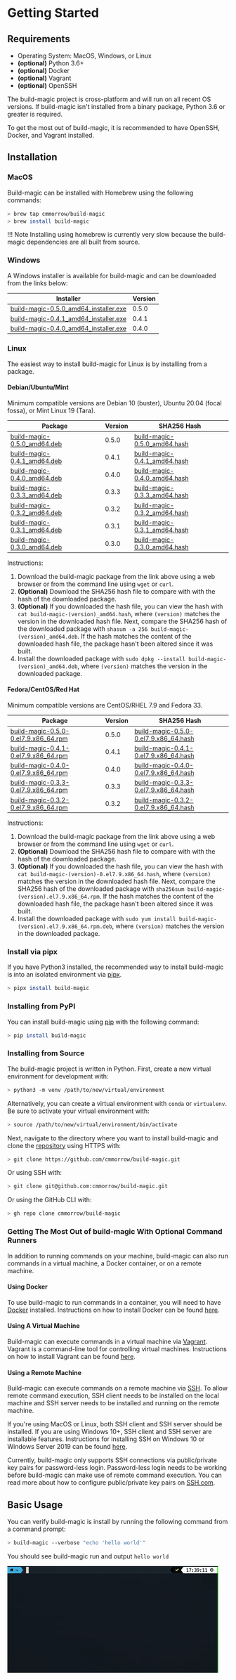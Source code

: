# Getting Started

## Requirements

* Operating System: MacOS, Windows, or Linux
* **(optional)** Python 3.6+
* **(optional)** Docker
* **(optional)** Vagrant
* **(optional)** OpenSSH

The build-magic project is cross-platform and will run on all recent OS versions. If build-magic isn't installed from a binary package, Python 3.6 or greater is required.

To get the most out of build-magic, it is recommended to have OpenSSH, Docker, and Vagrant installed.

## Installation

### MacOS

Build-magic can be installed with Homebrew using the following commands:

```bash
> brew tap cmmorrow/build-magic
> brew install build-magic
```

!!! Note
    Installing using homebrew is currently very slow because the build-magic dependencies are all built from source.

### Windows

A Windows installer is available for build-magic and can be downloaded from the links below:

| Installer | Version |
|-----------|---------|
|[build-magic-0.5.0_amd64_installer.exe](https://github.com/cmmorrow/build-magic/releases/download/v0.5.0/build-magic-0.5.0_amd64_installer.exe)| 0.5.0 |
|[build-magic-0.4.1_amd64_installer.exe](https://github.com/cmmorrow/build-magic/releases/download/v0.4.1/build-magic-0.4.1_amd64_installer.exe)| 0.4.1 |
|[build-magic-0.4.0_amd64_installer.exe](https://github.com/cmmorrow/build-magic/releases/download/v0.4.0/build-magic-0.4.0_amd64_installer.exe)| 0.4.0 |

### Linux

The easiest way to install build-magic for Linux is by installing from a package.

#### Debian/Ubuntu/Mint

Minimum compatible versions are Debian 10 (buster), Ubuntu 20.04 (focal fossa), or Mint Linux 19 (Tara).

| Package | Version | SHA256 Hash |
|---------|---------|-------------|
|[build-magic-0.5.0_amd64.deb](https://github.com/cmmorrow/build-magic/releases/download/v0.5.0/build-magic-0.5.0_amd64.deb)| 0.5.0 | [build-magic-0.5.0_amd64.hash](https://github.com/cmmorrow/build-magic/releases/download/v0.5.0/build-magic-0.5.0_amd64.hash)|
|[build-magic-0.4.1_amd64.deb](https://github.com/cmmorrow/build-magic/releases/download/v0.4.1/build-magic-0.4.1_amd64.deb)| 0.4.1 | [build-magic-0.4.1_amd64.hash](https://github.com/cmmorrow/build-magic/releases/download/v0.4.1/build-magic-0.4.1_amd64.hash)|
|[build-magic-0.4.0_amd64.deb](https://github.com/cmmorrow/build-magic/releases/download/v0.4.0/build-magic-0.4.0_amd64.deb)| 0.4.0 | [build-magic-0.4.0_amd64.hash](https://github.com/cmmorrow/build-magic/releases/download/v0.4.0/build-magic-0.4.0_amd64.hash)|
|[build-magic-0.3.3_amd64.deb](https://github.com/cmmorrow/build-magic/releases/download/v0.3.3/build-magic-0.3.3_amd64.deb)| 0.3.3 | [build-magic-0.3.3_amd64.hash](https://github.com/cmmorrow/build-magic/releases/download/v0.3.3/build-magic-0.3.3_amd64.hash)|
|[build-magic-0.3.2_amd64.deb](https://github.com/cmmorrow/build-magic/releases/download/v0.3.2/build-magic-0.3.2_amd64.deb)| 0.3.2 | [build-magic-0.3.2_amd64.hash](https://github.com/cmmorrow/build-magic/releases/download/v0.3.2/build-magic-0.3.2_amd64.hash)|
|[build-magic-0.3.1_amd64.deb](https://github.com/cmmorrow/build-magic/releases/download/v0.3.1/build-magic-0.3.1_amd64.deb)| 0.3.1 |[build-magic-0.3.1_amd64.hash](https://github.com/cmmorrow/build-magic/releases/download/v0.3.1/build-magic-0.3.1_amd64.hash)|
|[build-magic-0.3.0_amd64.deb](https://github.com/cmmorrow/build-magic/releases/download/v0.3.0/build_magic-0.3.0_amd64.deb)| 0.3.0 | [build-magic-0.3.0_amd64.hash](https://github.com/cmmorrow/build-magic/releases/download/v0.3.0/build-magic-0.3.0_amd64.hash)|

Instructions:

1. Download the build-magic package from the link above using a web browser or from the command line using `wget` or `curl`.
2. **(Optional)** Download the SHA256 hash file to compare with with the hash of the downloaded package.
3. **(Optional)** If you downloaded the hash file, you can view the hash with `cat build-magic-(version)_amd64.hash`, where `(version)` matches the version in the downloaded hash file. Next, compare the SHA256 hash of the downloaded package with `shasum -a 256 build-magic-(version)_amd64.deb`. If the hash matches the content of the downloaded hash file, the package hasn't been altered since it was built.
4. Install the downloaded package with `sudo dpkg --install build-magic-(version)_amd64.deb`, where `(version)` matches the version in the downloaded package.

#### Fedora/CentOS/Red Hat

Minimum compatible versions are CentOS/RHEL 7.9 and Fedora 33.

| Package | Version | SHA256 Hash |
|---------|---------|-------------|
|[build-magic-0.5.0-0.el7.9.x86_64.rpm](https://github.com/cmmorrow/build-magic/releases/download/v0.5.0/build-magic-0.5.0-0.el7.9.x86_64.rpm)| 0.5.0 | [build-magic-0.5.0-0.el7.9.x86_64.hash](https://github.com/cmmorrow/build-magic/releases/download/v0.5.0/build-magic-0.5.0-0.el7.9.x86_64.hash)|
|[build-magic-0.4.1-0.el7.9.x86_64.rpm](https://github.com/cmmorrow/build-magic/releases/download/v0.4.1/build-magic-0.4.1-0.el7.9.x86_64.rpm)| 0.4.1 |[build-magic-0.4.1-0.el7.9.x86_64.hash](https://github.com/cmmorrow/build-magic/releases/download/v0.4.1/build-magic-0.4.1-0.el7.9.x86_64.hash)|
|[build-magic-0.4.0-0.el7.9.x86_64.rpm](https://github.com/cmmorrow/build-magic/releases/download/v0.4.0/build-magic-0.4.0-0.el7.9.x86_64.rpm)| 0.4.0 |[build-magic-0.4.0-0.el7.9.x86_64.hash](https://github.com/cmmorrow/build-magic/releases/download/v0.4.0/build-magic-0.4.0-0.el7.9.x86_64.hash)|
|[build-magic-0.3.3-0.el7.9.x86_64.rpm](https://github.com/cmmorrow/build-magic/releases/download/v0.3.3/build-magic-0.3.3-0.el7.9.x86_64.rpm)| 0.3.3 |[build-magic-0.3.3-0.el7.9.x86_64.hash](https://github.com/cmmorrow/build-magic/releases/download/v0.3.3/build-magic-0.3.3-0.el7.9.x86_64.hash)|
|[build-magic-0.3.2-0.el7.9.x86_64.rpm](https://github.com/cmmorrow/build-magic/releases/download/v0.3.2/build-magic-0.3.2-0.el7.9.x86_64.rpm)| 0.3.2 | [build-magic-0.3.2-0.el7.9.x86_64.hash](https://github.com/cmmorrow/build-magic/releases/download/v0.3.2/build-magic-0.3.2-0.el7.9.x86_64.hash)|

Instructions:

1. Download the build-magic package from the link above using a web browser or from the command line using `wget` or `curl`.
2. **(Optional)** Download the SHA256 hash file to compare with with the hash of the downloaded package.
3. **(Optional)** If you downloaded the hash file, you can view the hash with `cat build-magic-(version)-0.el7.9.x86_64.hash`, where `(version)` matches the version in the downloaded hash file. Next, compare the SHA256 hash of the downloaded package with `sha256sum build-magic-(version).el7.9.x86_64.rpm`. If the hash matches the content of the downloaded hash file, the package hasn't been altered since it was built.
4. Install the downloaded package with `sudo yum install build-magic-(version).el7.9.x86_64.rpm.deb`, where `(version)` matches the version in the downloaded package.

### Install via pipx

If you have Python3 installed, the recommended way to install build-magic is into an isolated environment via [pipx](https://pypa.github.io/pipx/).

```bash
> pipx install build-magic
```

### Installing from PyPI

You can install build-magic using [pip](http://pip-installer.org/) with the following command:

```bash
> pip install build-magic
```

### Installing from Source

The build-magic project is written in Python. First, create a new virtual environment for development with:

```bash
> python3 -m venv /path/to/new/virtual/environment
```

Alternatively, you can create a virtual environment with `conda` or `virtualenv`. Be sure to activate your virtual environment with:

```bash
> source /path/to/new/virtual/environment/bin/activate
```

Next, navigate to the directory where you want to install build-magic and clone the [repository](https://github.com/cmmorrow/build-magic) using HTTPS with:

```bash
> git clone https://github.com/cmmorrow/build-magic.git
```

Or using SSH with:

```bash
> git clone git@github.com:cmmorrow/build-magic.git
```

Or using the GitHub CLI with:

```bash
> gh repo clone cmmorrow/build-magic
```

### Getting The Most Out of build-magic With Optional Command Runners

In addition to running commands on your machine, build-magic can also run commands in a virtual machine, a Docker container, or on a remote machine.

#### Using Docker

To use build-magic to run commands in a container, you will need to have [Docker](https://www.docker.com/) installed. Instructions on how to install Docker can be found [here](https://docs.docker.com/get-docker/).

#### Using A Virtual Machine

Build-magic can execute commands in a virtual machine via [Vagrant](https://www.vagrantup.com/). Vagrant is a command-line tool for controlling virtual machines. Instructions on how to install Vagrant can be found [here](https://www.vagrantup.com/docs/installation).

#### Using a Remote Machine

Build-magic can execute commands on a remote machine via [SSH](https://www.openssh.com/). To allow remote command execution, SSH client needs to be installed on the local machine and SSH server needs to be installed and running on the remote machine.

If you're using MacOS or Linux, both SSH client and SSH server should be installed. If you are using Windows 10+, SSH client and SSH server are installable features. Instructions for installing SSH on Windows 10 or Windows Server 2019 can be found [here](https://docs.microsoft.com/en-us/windows-server/administration/openssh/openssh_install_firstuse).

Currently, build-magic only supports SSH connections via public/private key pairs for password-less login. Password-less login needs to be working before build-magic can make use of remote command execution. You can read more about how to configure public/private key pairs on [SSH.com](https://www.ssh.com/ssh/key/).

## Basic Usage

You can verify build-magic is install by running the following command from a command prompt:

```bash
> build-magic --verbose "echo 'hello world'"
```

You should see build-magic run and output `hello world`

![build-magic](build-magic.gif)
